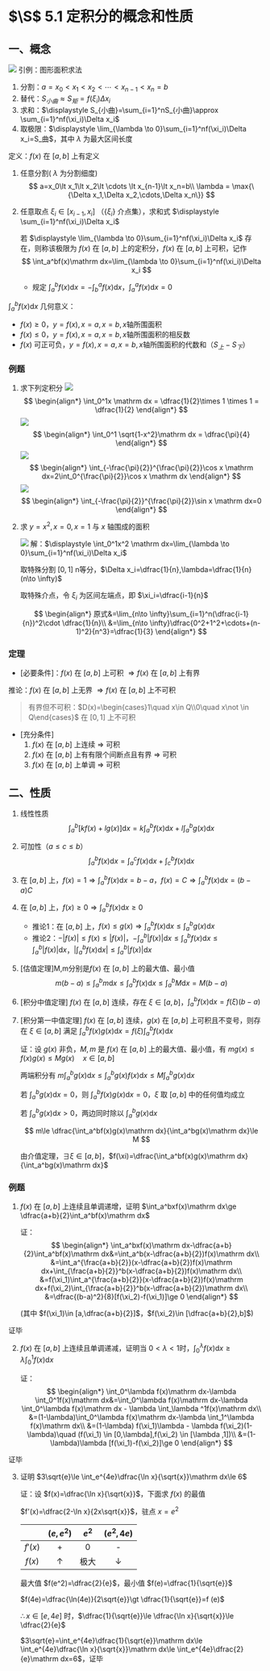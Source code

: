 # $\S$ 5.1 定积分的概念和性质
## 一、概念
![](../assets/5/51gainian.png)
引例：图形面积求法
1. 分割：$a=x_0\lt x_1\lt x_2\lt \cdots \lt x_{n-1}\lt x_n=b$
2. 替代：$S_{小曲}\approx S_{矩}=f(\xi_i)\Delta x_i$
3. 求和：$\displaystyle S_{小曲}=\sum_{i=1}^nS_{小曲}\approx \sum_{i=1}^nf(\xi_i)\Delta x_i$
4. 取极限：$\displaystyle \lim_{\lambda \to 0}\sum_{i=1}^nf(\xi_i)\Delta x_i=S_曲$，其中 $\lambda$ 为最大区间长度

定义：$f(x)$ 在 $[a,b]$ 上有定义
1. 任意分割( $\lambda$ 为分割细度)
    $$
    a=x_0\lt x_1\lt x_2\lt \cdots \lt x_{n-1}\lt x_n=b\\
    \lambda = \max{\{\Delta x_1,\Delta x_2,\cdots,\Delta x_n\}}
    $$
2. 任意取点 $\xi_i\in [x_{i-1},x_i]$ （$\{\xi_i\}$ 介点集），求和式 $\displaystyle \sum_{i=1}^nf(\xi_i)\Delta x_i$

    若 $\displaystyle \lim_{\lambda \to 0}\sum_{i=1}^nf(\xi_i)\Delta x_i$ 存在，则称该极限为 $f(x)$ 在 $[a,b]$ 上的定积分，$f(x)$ 在 $[a,b]$ 上可积，记作
    $$
    \int_a^bf(x)\mathrm dx=\lim_{\lambda \to 0}\sum_{i=1}^nf(\xi_i)\Delta x_i
    $$

    * 规定 $\displaystyle \int_a^bf(x)\mathrm dx=-\int_b^af(x)\mathrm dx$，$\displaystyle \int_a^af(x)\mathrm dx=0$

$\displaystyle \int_a^bf(x)\mathrm dx$ 几何意义：

* $f(x)\ge 0$，$y=f(x),x=a,x=b,x$轴所围面积
* $f(x)\le 0$，$y=f(x),x=a,x=b,x$轴所围面积的相反数
* $f(x)$ 可正可负，$y=f(x),x=a,x=b,x$轴所围面积的代数和（$S_上-S_下$）
### 例题
1. 求下列定积分
    ![](../assets/5/xdx_0_1.png)
    $$
    \begin{align*}
    \int_0^1x \mathrm dx = \dfrac{1}{2}\times 1 \times 1 = \dfrac{1}{2}
    \end{align*}
    $$
    ![](../assets/5/sqrt1-x^2_0_1.png)
    $$
    \begin{align*}
    \int_0^1 \sqrt{1-x^2}\mathrm dx = \dfrac{\pi}{4}
    \end{align*}
    $$
    ![](../assets/5/cosx_pi2.png)
    $$
    \begin{align*}
    \int_{-\frac{\pi}{2}}^{\frac{\pi}{2}}\cos x \mathrm dx=2\int_0^{\frac{\pi}{2}}\cos x \mathrm dx
    \end{align*}
    $$
    ![](../assets/5/sinx_pi2.png)
    $$
    \begin{align*}
    \int_{-\frac{\pi}{2}}^{\frac{\pi}{2}}\sin x \mathrm dx=0
    \end{align*}
    $$
2. 求 $y=x^2,x=0,x=1$ 与 $x$ 轴围成的面积

    ![](../assets/5/51liti2.png)
    解：$\displaystyle \int_0^1x^2 \mathrm dx=\lim_{\lambda \to 0}\sum_{i=1}^nf(\xi_i)\Delta x_i$

    取特殊分割 $[0,1]$ n等分，$\Delta x_i=\dfrac{1}{n},\lambda=\dfrac{1}{n}(n\to \infty)$

    取特殊介点，令 $\xi_i$ 为区间左端点，即 $\xi_i=\dfrac{i-1}{n}$

    $$
    \begin{align*}
    原式&=\lim_{n\to \infty}\sum_{i=1}^n(\dfrac{i-1}{n})^2\cdot \dfrac{1}{n}\\
    &=\lim_{n\to \infty}\dfrac{0^2+1^2+\cdots+(n-1)^2}{n^3}=\dfrac{1}{3}
    \end{align*}
    $$
### 定理
* [必要条件]：$f(x)$ 在 $[a,b]$ 上可积 $\Rightarrow f(x)$ 在 $[a,b]$ 上有界

推论：$f(x)$ 在 $[a,b]$ 上无界 $\Rightarrow f(x)$ 在 $[a,b]$ 上不可积
> 有界但不可积：$D(x)=\begin{cases}1\quad x\in Q\\0\quad x\not \in Q\end{cases}$ 在 $[0,1]$ 上不可积

* [充分条件]
    1. $f(x)$ 在 $[a,b]$ 上连续 $\Rightarrow$ 可积
    2. $f(x)$ 在 $[a,b]$ 上有有限个间断点且有界 $\Rightarrow$ 可积
    3. $f(x)$ 在 $[a,b]$ 上单调 $\Rightarrow$ 可积

## 二、性质
1. 线性性质
    $$
    \int_a^b [kf(x)+lg(x)]\mathrm dx=k\int_a^bf(x)\mathrm dx+l\int_a^bg(x)\mathrm dx
    $$

2. 可加性（$a\le c\le b$）
    $$
    \int_a^bf(x)\mathrm dx=\int_a^cf(x)\mathrm dx+\int_c^bf(x)\mathrm dx
    $$

3. 在 $[a,b]$ 上，$f(x)=1 \Rightarrow \int_a^bf(x)\mathrm dx=b-a$，$f(x)=C \Rightarrow \int_a^bf(x)\mathrm dx=(b-a)C$

4. 在 $[a,b]$ 上，$f(x)\ge 0\Rightarrow \int_a^bf(x)\mathrm dx\ge 0$
    * 推论1：在 $[a,b]$ 上，$f(x)\le g(x) \Rightarrow \int_a^bf(x)\mathrm dx\le \int_a^bg(x)\mathrm dx$
    * 推论2：$-|f(x)|\le f(x)\le |f(x)|$，$-\int_a^b|f(x)|\mathrm dx\le \int_a^bf(x)\mathrm dx\le \int_a^b|f(x)|\mathrm dx$，$|\int_a^bf(x)\mathrm dx|\le \int_a^b|f(x)|\mathrm dx$
5. [估值定理]M,m分别是$f(x)$ 在 $[a,b]$ 上的最大值、最小值
    $$
    m(b-a)\le \int_a^b m\mathrm dx\le \int_a^bf(x)\mathrm dx\le \int_a^b M \mathrm dx=M(b-a)
    $$
6. [积分中值定理] $f(x)$ 在 $[a,b]$ 连续，存在 $\xi \in[a,b]$，$\int_a^bf(x)\mathrm dx=f(\xi)(b-a)$
7. [积分第一中值定理] $f(x)$ 在 $[a,b]$ 连续，$g(x)$ 在 $[a,b]$ 上可积且不变号，则存在 $\xi \in [a,b]$ 满足 $\int_a^bf(x)g(x)\mathrm dx=f(\xi)\int_a^bf(x)\mathrm dx$

    证：设 $g(x)$ 非负，$M,m$ 是 $f(x)$ 在 $[a,b]$ 上的最大值、最小值，有 $mg(x)\le f(x)g(x) \le Mg(x)\quad x\in [a,b]$

    两端积分有 $m\int_a^bg(x)\mathrm dx\le \int_a^bg(x)f(x)\mathrm dx\le M\int_a^bg(x)\mathrm dx$

    若 $\int_a^bg(x)\mathrm dx=0$，则 $\int_a^bf(x)g(x)\mathrm dx=0$，$\xi$ 取 $[a,b]$ 中的任何值均成立

    若 $\int_a^bg(x)\mathrm dx\gt 0$，两边同时除以 $\int_a^bg(x)\mathrm dx$

    $$
    m\le \dfrac{\int_a^bf(x)g(x)\mathrm dx}{\int_a^bg(x)\mathrm dx}\le M
    $$

    由介值定理，$\exists \xi \in[a,b]$，$f(\xi)=\dfrac{\int_a^bf(x)g(x)\mathrm dx}{\int_a^bg(x)\mathrm dx}$

### 例题
1. $f(x)$ 在 $[a,b]$ 上连续且单调递增，证明 $\int_a^bxf(x)\mathrm dx\ge \dfrac{a+b}{2}\int_a^bf(x)\mathrm dx$

    证：
    $$
    \begin{align*}
    \int_a^bxf(x)\mathrm dx-\dfrac{a+b}{2}\int_a^bf(x)\mathrm dx&=\int_a^b(x-\dfrac{a+b}{2})f(x)\mathrm dx\\
    &=\int_a^{\frac{a+b}{2}}(x-\dfrac{a+b}{2})f(x)\mathrm dx+\int_{\frac{a+b}{2}}^b(x-\dfrac{a+b}{2})f(x)\mathrm dx\\
    &=f(\xi_1)\int_a^{\frac{a+b}{2}}(x-\dfrac{a+b}{2})f(x)\mathrm dx+f(\xi_2)\int_{\frac{a+b}{2}}^b(x-\dfrac{a+b}{2})\mathrm dx\\
    &=\dfrac{(b-a)^2}{8}[f(\xi_2)-f(\xi_1)]\ge 0
    \end{align*}
    $$

    (其中 $f(\xi_1)\in [a,\dfrac{a+b}{2}]$，$f(\xi_2)\in [\dfrac{a+b}{2},b]$)

证毕

2. $f(x)$ 在 $[a,b]$ 上连续且单调递减，证明当 $0\lt \lambda \lt 1$时，$\int_0^\lambda f(x)\mathrm dx\ge \lambda \int_0^1f(x)\mathrm dx$

    证：
    $$
    \begin{align*}
    \int_0^\lambda f(x)\mathrm dx-\lambda \int_0^1f(x)\mathrm dx&=\int_0^\lambda f(x)\mathrm dx-\lambda \int_0^\lambda f(x)\mathrm dx - \lambda \int_\lambda ^1f(x)\mathrm dx\\
    &=(1-\lambda)\int_0^\lambda f(x)\mathrm dx-\lambda \int_1^\lambda f(x)\mathrm dx\\
    &=(1-\lambda) f(\xi_1)\lambda - \lambda f(\xi_2)(1-\lambda)\quad (f(\xi_1) \in [0,\lambda],f(\xi_2) \in [\lambda ,1])\\
    &=(1-\lambda)\lambda [f(\xi_1)-f(\xi_2)]\ge 0
    \end{align*}
    $$

证毕

3. 证明 $3\sqrt{e}\le \int_e^{4e}\dfrac{\ln x}{\sqrt{x}}\mathrm dx\le 6$

    证：设 $f(x)=\dfrac{\ln x}{\sqrt{x}}$，下面求 $f(x)$ 的最值

    $f'(x)=\dfrac{2-\ln x}{2x\sqrt{x}}$，驻点 $x=e^2$

    ||$(e,e^2)$|$e^2$|$(e^2,4e)$|
    |:--:|:--:|:--:|:--:|
    |$f'(x)$|+|0|-|
    |$f(x)$|↑|极大|↓|

    最大值 $f(e^2)=\dfrac{2}{e}$，最小值 $f(e)=\dfrac{1}{\sqrt{e}}$

    $f(4e)=\dfrac{\ln(4e)}{2\sqrt{e}}\gt \dfrac{1}{\sqrt{e}}=f
    (e)$

    $\therefore x\in [e,4e]$ 时，$\dfrac{1}{\sqrt{e}}\le \dfrac{\ln x}{\sqrt{x}}\le \dfrac{2}{e}$

    $3\sqrt{e}=\int_e^{4e}\dfrac{1}{\sqrt{e}}\mathrm dx\le \int_e^{4e}\dfrac{\ln x}{\sqrt{x}}\mathrm dx\le \int_e^{4e}\dfrac{2}{e}\mathrm dx=6$，证毕
